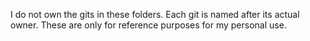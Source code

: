 I do not own the gits in these folders. Each git is named after its actual owner. These are only for reference purposes for my personal use.
